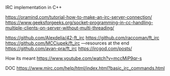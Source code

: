IRC implementation in C++

https://oramind.com/tutorial-how-to-make-an-irc-server-connection/
https://www.geeksforgeeks.org/socket-programming-in-cc-handling-multiple-clients-on-server-without-multi-threading/

https://github.com/Alexdelia/42-ft_irc
https://github.com/raccoman/ft_irc
https://github.com/MCCiupek/ft_irc —resources at the end
https://github.com/avan-pra/ft_irc
https://ircgod.com/posts/


How its meant
https://www.youtube.com/watch?v=mccMiP9qr-s


DOC
https://www.mirc.com/help/html/index.html?basic_irc_commands.html